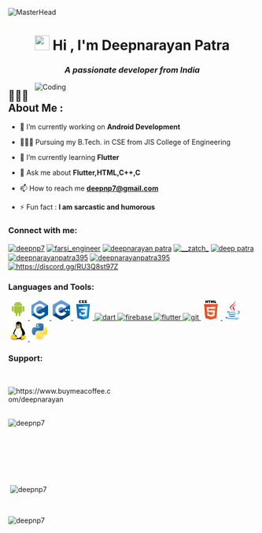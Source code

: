 ![MasterHead](https://1.bp.blogspot.com/-7A4WynwLsMw/XbBpCXG8fHI/AAAAAAAAMt4/uOa1bpLskYgrwGbllhSu2SDj_Mig8SXJQCLcBGAsYHQ/s1600/2000_600px.gif)
<h1 align="center"> <img src="https://emoji.discadia.com/emojis/aed5c690-651e-410f-a78d-908c51852f21.gif" width="30px" height="30px"> Hi , I'm Deepnarayan Patra</h1>
<h3 align="center"><i>A passionate developer from India</i></h3>
<img align="right" alt="Coding" width="450" src="https://media.tenor.com/CrWHpzxIZYEAAAAC/cat-typing-gif.gif">



<h2> 👨🏻‍💻 About Me :</h2>

- 🔭 I’m currently working on **Android Development** 
- 🧑🏼‍💻 Pursuing my B.Tech. in CSE from JIS College of Engineering

- 🌱 I’m currently learning **Flutter**

- 💬 Ask me about **Flutter,HTML,C++,C**

- 📫 How to reach me **deepnp7@gmail.com**

- ⚡ Fun fact : **I am sarcastic and humorous**


<h3 align="left">Connect with me:</h3>
<p align="left">
<a href="https://dev.to/deepnp7" target="blank"><img align="center" src="https://raw.githubusercontent.com/rahuldkjain/github-profile-readme-generator/master/src/images/icons/Social/devto.svg" alt="deepnp7" height="30" width="40" /></a>
<a href="https://twitter.com/farsi_engineer" target="blank"><img align="center" src="https://raw.githubusercontent.com/rahuldkjain/github-profile-readme-generator/master/src/images/icons/Social/twitter.svg" alt="farsi_engineer" height="30" width="40" /></a>
<a href="https://linkedin.com/in/deepnarayan patra" target="blank"><img align="center" src="https://raw.githubusercontent.com/rahuldkjain/github-profile-readme-generator/master/src/images/icons/Social/linked-in-alt.svg" alt="deepnarayan patra" height="30" width="40" /></a>
  <a href="https://instagram.com/___zatch__?igshid=YmMyMTA2M2Y=" target="blank"><img align="center" src="https://raw.githubusercontent.com/rahuldkjain/github-profile-readme-generator/master/src/images/icons/Social/instagram.svg" alt="__zatch_" height="30" width="40" /></a>
<a href="https://www.facebook.com/people/Deep-Patra/pfbid02fVh9taLDivs9pgQfvCnNrEkVuRL3fxCGa4xpgrr4S8W5tDkEdRBTvAjbfpLeHQF9l/" target="blank"><img align="center" src="https://raw.githubusercontent.com/rahuldkjain/github-profile-readme-generator/master/src/images/icons/Social/facebook.svg" alt="deep patra" height="30" width="40" /></a>
<a href="https://www.leetcode.com/deepnarayanpatra395" target="blank"><img align="center" src="https://raw.githubusercontent.com/rahuldkjain/github-profile-readme-generator/master/src/images/icons/Social/leet-code.svg" alt="deepnarayanpatra395" height="30" width="40" /></a>
<a href="https://auth.geeksforgeeks.org/user/deepnarayanpatra395" target="blank"><img align="center" src="https://raw.githubusercontent.com/rahuldkjain/github-profile-readme-generator/master/src/images/icons/Social/geeks-for-geeks.svg" alt="deepnarayanpatra395" height="30" width="40" /></a>
<a href="https://discord.gg/https://discord.gg/RU3Q8st97Z" target="blank"><img align="center" src="https://raw.githubusercontent.com/rahuldkjain/github-profile-readme-generator/master/src/images/icons/Social/discord.svg" alt="https://discord.gg/RU3Q8st97Z" height="30" width="40" /></a>
</p>

<h3 align="left">Languages and Tools:</h3>
<p align="left"> <a href="https://developer.android.com" target="_blank" rel="noreferrer"> <img src="https://raw.githubusercontent.com/devicons/devicon/master/icons/android/android-original-wordmark.svg" alt="android" width="40" height="40"/> </a> <a href="https://www.cprogramming.com/" target="_blank" rel="noreferrer"> <img src="https://raw.githubusercontent.com/devicons/devicon/master/icons/c/c-original.svg" alt="c" width="40" height="40"/> </a> <a href="https://www.w3schools.com/cpp/" target="_blank" rel="noreferrer"> <img src="https://raw.githubusercontent.com/devicons/devicon/master/icons/cplusplus/cplusplus-original.svg" alt="cplusplus" width="40" height="40"/> </a> <a href="https://www.w3schools.com/css/" target="_blank" rel="noreferrer"> <img src="https://raw.githubusercontent.com/devicons/devicon/master/icons/css3/css3-original-wordmark.svg" alt="css3" width="40" height="40"/> </a> <a href="https://dart.dev" target="_blank" rel="noreferrer"> <img src="https://www.vectorlogo.zone/logos/dartlang/dartlang-icon.svg" alt="dart" width="40" height="40"/> </a> <a href="https://firebase.google.com/" target="_blank" rel="noreferrer"> <img src="https://www.vectorlogo.zone/logos/firebase/firebase-icon.svg" alt="firebase" width="40" height="40"/> </a> <a href="https://flutter.dev" target="_blank" rel="noreferrer"> <img src="https://www.vectorlogo.zone/logos/flutterio/flutterio-icon.svg" alt="flutter" width="40" height="40"/> </a> <a href="https://git-scm.com/" target="_blank" rel="noreferrer"> <img src="https://www.vectorlogo.zone/logos/git-scm/git-scm-icon.svg" alt="git" width="40" height="40"/> </a> <a href="https://www.w3.org/html/" target="_blank" rel="noreferrer"> <img src="https://raw.githubusercontent.com/devicons/devicon/master/icons/html5/html5-original-wordmark.svg" alt="html5" width="40" height="40"/> </a> <a href="https://www.java.com" target="_blank" rel="noreferrer"> <img src="https://raw.githubusercontent.com/devicons/devicon/master/icons/java/java-original.svg" alt="java" width="40" height="40"/> </a> <a href="https://www.linux.org/" target="_blank" rel="noreferrer"> <img src="https://raw.githubusercontent.com/devicons/devicon/master/icons/linux/linux-original.svg" alt="linux" width="40" height="40"/> </a> <a href="https://www.python.org" target="_blank" rel="noreferrer"> <img src="https://raw.githubusercontent.com/devicons/devicon/master/icons/python/python-original.svg" alt="python" width="40" height="40"/> </a> </p>

<h3 align="left">Support:</h3><br>
<p><a href="https://www.buymeacoffee.com/https://www.buymeacoffee.com/deepnarayan"> <img align="left" src="https://cdn.buymeacoffee.com/buttons/v2/default-yellow.png" height="50" width="210" alt="https://www.buymeacoffee.com/deepnarayan" /></a></p><br><br>
<br>
<p><img align="left" src="https://github-readme-stats.vercel.app/api/top-langs?username=deepnp7&show_icons=true&locale=en&layout=compact" alt="deepnp7" /></p>
<br>
<br>
<br>
<br>
<br>
<br>
<br>
<p>&nbsp;<img align="center" src="https://github-readme-stats.vercel.app/api?username=deepnp7&show_icons=true&locale=en" alt="deepnp7" /></p>
<br>
<p><img align="center" src="https://github-readme-streak-stats.herokuapp.com/?user=deepnp7&" alt="deepnp7" /></p>

